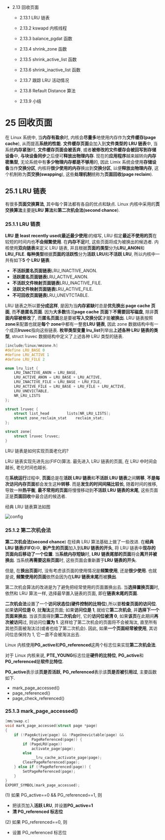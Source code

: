 - 2.13 回收页面

    - 2.13.1 LRU 链表

    - 2.13.2 kswapd 内核线程

    - 2.13.3 balance\_pgdat 函数

    - 2.13.4 shrink\_zone 函数

    - 2.13.5 shrink\_active\_list 函数

    - 2.13.6 shrink\_inactive\_list 函数

    - 2.13.7 跟踪 LRU 活动情况

    - 2.13.8 Refault Distance 算法

    - 2.13.9 小结

# 25 回收页面

在 Linux 系统中, 当**内存有盈余**时, 内核会**尽量多**地使用内存作为**文件缓存(page cache**), 从而提高**系统的性能**. **文件缓存页面**会加入到**文件类型的 LRU 链表**中, 当系统**内存紧张**时, **文件缓存页面会被丢弃**, 或者**被修改的文件缓存会被回写到存储设备**中, **与块设备同步**之后便可**释放出物理内存**. 现在的**应用程序**越来越转向**内存密集型**, 无论系统中有**多少物理内存都是不够用**的, 因此 Limix 系统会使用**存储设备**当作**交换分区**, 内核将**很少使用的内存**换出到**交换分区**, 以便**释放出物理内存**, 这个机制称为**页交换(swapping**), 这些**处理机制**统称为**页面回收(page reclaim**).

## 25.1 LRU 链表

有很多**页面交换算法**, 其中每个算法都有各自的优点和缺点. Linux 内核中采用的**页交换算法**主要是**LRU 算法**和**第二次机会法(second chance**).

### 25.1.1 LRU 链表

**LRU 是 least recently used(最近最少使用**)的缩写, LRU 假定**最近不使用的页**在较短的时间内也**不会频繁使用**. 在**内存不足**时, 这些页面将成为被换出的候选者. 内核使用**双向链表**来定义 LRU 链表, 并且根据**页面的类型**分为**LRU\_AN0N**和**LRU\_FILE**. **每种类型**根据**页面的活跃性**分为**活跃 LRU**和**不活跃 LRU**, 所以内核中一共有如下**5 个 LRU 链表**.

- **不活跃匿名页面链表**LRU\_INACTIVE\_ANON.
- **活跃匿名页面链表**LRU\_ACTIVE\_ANON.
- **不活跃文件映射页面链表**LRU\_INACTIVE\_FILE.
- **活跃文件映射页面链表**LRU\_ACTIVE\_FILE.
- **不可回收页面链表**LRU\_UNEVTCTABLE.

LRU 链表之所以要**分成这样**, 是因为当**内存紧缺**时总是**优先换出 page cache 页面**, 而**不是匿名页面**. 因为**大多数**情况**page cache 页面**下**不需要回写磁盘**, 除非**页面内容被修改**了, 而**匿名页面**总是要被**写入交换分区**才能**被换出**. LRU 链表按照**zone**来配置也就是**每个 zone**中都有一整套**LRU 链表**, 因此 zone 数据结构中有一个成员**lruvec**指向这些链表. **枚举类型变量 lru\_list**列举出**上述各种 LRU 链表的类型**, struct lruvec 数据结构中定义了上述各种 LRU 类型的链表.

```c
[include/linux/mmzone.h]
#define LRU_BASE 0
#define LRU_ACTIVE 1
#define LRU_FILE 2

enum lru_list {
	LRU_INACTIVE_ANON = LRU_BASE,
	LRU_ACTIVE_ANON = LRU_BASE + LRU_ACTIVE,
	LRU_INACTIVE_FILE = LRU_BASE + LRU_FILE,
	LRU_ACTIVE_FILE = LRU_BASE + LRU_FILE + LRU_ACTIVE,
	LRU_UNEVICTABLE,
	NR_LRU_LISTS
};

struct lruvec {
	struct list_head		lists[NR_LRU_LISTS];
	struct zone_reclaim_stat	reclaim_stat;
};

struct zone{
    struct lruvec lruvec;
}
```

LRU 链表是如何实现页面老化的?

LRU 链表实现先进先出(FIFO)算法. 最先进入 LRU 链表的页面, 在 LRU 中时间会越长, 老化时间也越长.

在**系统运行**过程中, **页面**总是在**活跃 LRU 链表**和**不活跃 LRU 链表**之间**转移**, **不是每次访问内存页面**都会发生这种**转移**. 而是**发生的时间间隔比较长**, 随着时间的推移, 导致一种**热平衡**, **最不常用的页面**将慢慢移动到**不活跃 LRU 链表的末尾**, 这些页面正是**页面回收**中最合适的候选者.

经典 LRU 链表算法如图

![config](./images/53.png)

### 25.1.2 第二次机会法

**第二次机会法(second chance**) 在经典 LRU 算法基础上做了一些改进. 在**经典 LRU 链表(FIFO**)中, **新产生的页面**加入到**LRU 链表的开头**, 将 LRU 链表中**现存的页面向后移动了一个位置**. 当**系统内存短缺**时, **LRU 链表尾部的页面**将会**离开并被换出**. 当系统**再需要这些页面**时, 这些页面会重新置于**LRU 链表的开头**.

但是, 在**换出页面**时, 没有考虑该页面的使用情况是**频繁使用**, 还是**很少使用**. 也就是说, **频繁使用的页面**依然会因为在**LRU 链表末尾**而被**换出**.

第二次机会算法的改进是为了避免把经常使用的页面置换出去. 当**选择置换页面**时, 依然和 LRU 算法一样, 选择最早置入链表的页面, 即在**链表末尾的页面**.

**二次机会法**设置了一个**访问状态位(硬件控制的比特位**),所以要**检查页面的访问位**. 如果**访问位是 0**, 就**淘汰**这页面; 如果**访问位是 1**, 就给它**第二次机会**, 并**选择下一个页面来换出**. 当该页面得到**第二次机会**时, 它的**访问位被清 0**, 如果**该页**在此期间**再次被访问**过, 则访问位**置为 1**. 这样给了第二次机会的页面将不会被淘汰, 直至所有其他页面被淘汰过(或者也给了第二次机会). 因此, 如果**一个页面经常被使用**, 其访问位总保持为 1, 它一直不会被淘汰出去.

Linux 内核使用**PG\_active**和**PG\_referenced**这两个标志位来实现**第二次机会法**.

对于 Linux 内核来说, **PTE\_YOUNG**标志位是**硬件的比特位**, **PG\_active**和**PG\_referenced**是**软件比特位**.

**PG\_active**表示该**页是否活跃**, **PG\_referenced**表示该**页是否被引用过**, 主要函数如下.

- mark\_page\_accessed()
- page\_referenced()
- page\_check\_referenced()

### 25.1.3 mark\_page\_accessed()

```c
[mm/swap.c]
void mark_page_accessed(struct page *page)
{
	if (!PageActive(page) && !PageUnevictable(page) &&
			PageReferenced(page)) {
		if (PageLRU(page))
			activate_page(page);
		else
			__lru_cache_activate_page(page);
		ClearPageReferenced(page);
	} else if (!PageReferenced(page)) {
		SetPageReferenced(page);
	}
}
EXPORT_SYMBOL(mark_page_accessed);
```

(1) 如果 PG\_active\=\=0 \&\& PG\_referenced\=\=1, 则

- 把该页加入**活跃 LRU**, 并设置**PG\_active=1**
- **清 PG\_referenced 标志位**

(2) 如果 PG\_referenced==0, 则

- 设置 PG\_referenced 标志位

